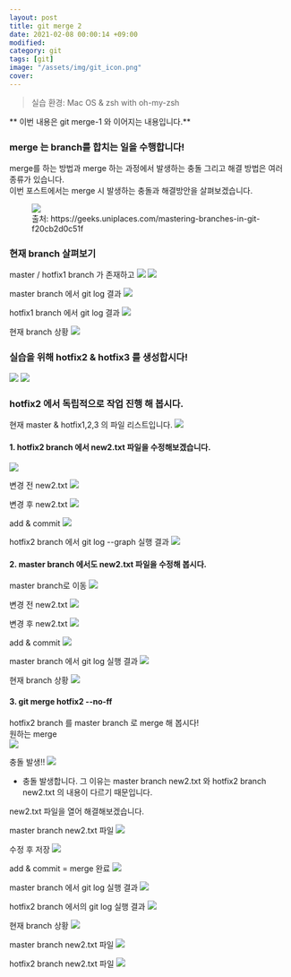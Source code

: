 ```yaml
---
layout: post
title: git merge 2
date: 2021-02-08 00:00:14 +09:00
modified: 
category: git
tags: [git]
image: "/assets/img/git_icon.png"
cover: 
---
```


>실습 환경: Mac OS & zsh with oh-my-zsh

** 이번 내용은 git merge-1 와 이어지는 내용입니다.** 

### merge 는 branch를 합치는 일을 수행합니다!<br>

merge를 하는 방법과 merge 하는 과정에서 발생하는 충돌 그리고 해결 방법은 여러 종류가 있습니다. <br>
이번 포스트에서는 merge 시 발생하는 충돌과 해결방안을 살펴보겠습니다.<br>

<figure>
<img src="https://raw.githubusercontent.com/krispediadot/krispediadot.github.io/master/_posts/git/2020-02-08-git-merge//git_merge_1.png">
<figcaption>출처: https://geeks.uniplaces.com/mastering-branches-in-git-f20cb2d0c51f</figcaption>
</figure>

### 현재 branch 살펴보기
master / hotfix1 branch 가 존재하고
![](https://raw.githubusercontent.com/krispediadot/krispediadot.github.io/master/_posts/git/2020-02-08-git-merge//git_merge_30.png)
![](https://raw.githubusercontent.com/krispediadot/krispediadot.github.io/master/_posts/git/2020-02-08-git-merge//git_merge_31.png)

master branch 에서 git log 결과
![](https://raw.githubusercontent.com/krispediadot/krispediadot.github.io/master/_posts/git/2020-02-08-git-merge//git_merge_32.png)

hotfix1 branch 에서 git log 결과
![](https://raw.githubusercontent.com/krispediadot/krispediadot.github.io/master/_posts/git/2020-02-08-git-merge//git_merge_33.png)

현재 branch 상황
![](https://raw.githubusercontent.com/krispediadot/krispediadot.github.io/master/_posts/git/2020-02-08-git-merge//git_merge_34.png)

### 실습을 위해 hotfix2 & hotfix3 를 생성합시다! 
![](https://raw.githubusercontent.com/krispediadot/krispediadot.github.io/master/_posts/git/2020-02-08-git-merge//git_merge_35.png)
![](https://raw.githubusercontent.com/krispediadot/krispediadot.github.io/master/_posts/git/2020-02-08-git-merge//git_merge_36.png)

### hotfix2 에서 독립적으로 작업 진행 해 봅시다.
현재 master & hotfix1,2,3 의 파일 리스트입니다. 
![](https://raw.githubusercontent.com/krispediadot/krispediadot.github.io/master/_posts/git/2020-02-08-git-merge//git_merge_37.png)

#### 1. hotfix2 branch 에서 new2.txt 파일을 수정해보겠습니다.
![](https://raw.githubusercontent.com/krispediadot/krispediadot.github.io/master/_posts/git/2020-02-08-git-merge//git_merge_38.png)

변경 전 new2.txt
![](https://raw.githubusercontent.com/krispediadot/krispediadot.github.io/master/_posts/git/2020-02-08-git-merge//git_merge_39.png)

변경 후 new2.txt
![](https://raw.githubusercontent.com/krispediadot/krispediadot.github.io/master/_posts/git/2020-02-08-git-merge//git_merge_40.png)

add & commit 
![](https://raw.githubusercontent.com/krispediadot/krispediadot.github.io/master/_posts/git/2020-02-08-git-merge//git_merge_41.png)

hotfix2 branch 에서 git log --graph 실행 결과
![](https://raw.githubusercontent.com/krispediadot/krispediadot.github.io/master/_posts/git/2020-02-08-git-merge//git_merge_42.png)

#### 2. master  branch 에서도 new2.txt 파일을 수정해 봅시다.
master branch로 이동
![](https://raw.githubusercontent.com/krispediadot/krispediadot.github.io/master/_posts/git/2020-02-08-git-merge//git_merge_43.png)

변경 전 new2.txt
![](https://raw.githubusercontent.com/krispediadot/krispediadot.github.io/master/_posts/git/2020-02-08-git-merge//git_merge_44.png)

변경 후 new2.txt
![](https://raw.githubusercontent.com/krispediadot/krispediadot.github.io/master/_posts/git/2020-02-08-git-merge//git_merge_45.png)

add & commit
![](https://raw.githubusercontent.com/krispediadot/krispediadot.github.io/master/_posts/git/2020-02-08-git-merge//git_merge_46.png)

master branch 에서 git log 실행 결과
![](https://raw.githubusercontent.com/krispediadot/krispediadot.github.io/master/_posts/git/2020-02-08-git-merge//git_merge_47.png)

현재 branch 상황
![](https://raw.githubusercontent.com/krispediadot/krispediadot.github.io/master/_posts/git/2020-02-08-git-merge//git_merge_48.png)

#### 3.  git merge hotfix2 --no-ff
hotfix2 branch 를 master branch 로 merge 해 봅시다! <br>
원하는 merge<br>
![](https://raw.githubusercontent.com/krispediadot/krispediadot.github.io/master/_posts/git/2020-02-08-git-merge//git_merge_49.png)

충돌 발생!!
![](https://raw.githubusercontent.com/krispediadot/krispediadot.github.io/master/_posts/git/2020-02-08-git-merge//git_merge_50.png)


- 충돌 발생합니다. 
    그 이유는 master branch new2.txt 와 hotfix2 branch new2.txt 의 내용이 다르기 때문입니다. 

new2.txt 파일을 열어 해결해보겠습니다.<br>

master branch new2.txt 파일
![](https://raw.githubusercontent.com/krispediadot/krispediadot.github.io/master/_posts/git/2020-02-08-git-merge//git_merge_51.png)

수정 후 저장
![](https://raw.githubusercontent.com/krispediadot/krispediadot.github.io/master/_posts/git/2020-02-08-git-merge//git_merge_52.png)

add & commit = merge 완료
![](https://raw.githubusercontent.com/krispediadot/krispediadot.github.io/master/_posts/git/2020-02-08-git-merge//git_merge_53.png)

master branch 에서 git log 실행 결과
![](https://raw.githubusercontent.com/krispediadot/krispediadot.github.io/master/_posts/git/2020-02-08-git-merge//git_merge_54.png)

hotfix2 branch 에서의 git log 실행 결과
![](https://raw.githubusercontent.com/krispediadot/krispediadot.github.io/master/_posts/git/2020-02-08-git-merge//git_merge_55.png)

현재 branch 상황
![](https://raw.githubusercontent.com/krispediadot/krispediadot.github.io/master/_posts/git/2020-02-08-git-merge//git_merge_56.png)

master branch new2.txt 파일
![](https://raw.githubusercontent.com/krispediadot/krispediadot.github.io/master/_posts/git/2020-02-08-git-merge//git_merge_57.png)

hotfix2 branch new2.txt 파일
![](https://raw.githubusercontent.com/krispediadot/krispediadot.github.io/master/_posts/git/2020-02-08-git-merge//git_merge_58.png)

